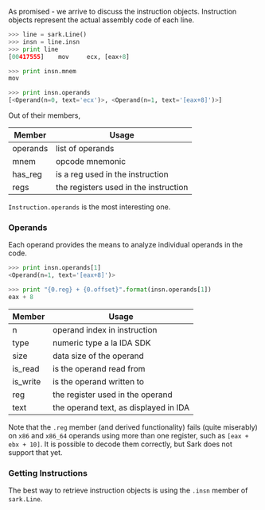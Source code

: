 As promised - we arrive to discuss the instruction objects. Instruction objects represent the actual assembly code of each line.

```python
>>> line = sark.Line()
>>> insn = line.insn
>>> print line
[00417555]    mov     ecx, [eax+8]

>>> print insn.mnem
mov

>>> print insn.operands
[<Operand(n=0, text='ecx')>, <Operand(n=1, text='[eax+8]')>]
```

Out of their members,

Member | Usage
-----|-----
operands | list of operands
mnem | opcode mnemonic
has_reg | is a reg used in the instruction
regs | the registers used in the instruction

`Instruction.operands` is the most interesting one.

### Operands

Each operand provides the means to analyze individual operands in the code.

```python
>>> print insn.operands[1]
<Operand(n=1, text='[eax+8]')>

>>> print "{0.reg} + {0.offset}".format(insn.operands[1])
eax + 8
```

Member | Usage
-----|-----
n | operand index in instruction
type | numeric type a la IDA SDK
size | data size of the operand
is_read | is the operand read from
is_write | is the operand written to
reg | the register used in the operand
text | the operand text, as displayed in IDA

Note that the `.reg` member (and derived functionality) fails (quite miserably) on `x86` and `x86_64`  operands using more than one register, such as `[eax + ebx + 10]`. It is possible to decode them correctly, but Sark does not support that yet.

### Getting Instructions

The best way to retrieve instruction objects is using the `.insn` member of `sark.Line`.
